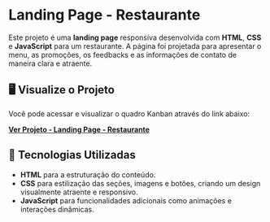 # Landing Page - Restaurante

Este projeto é uma **landing page** responsiva desenvolvida com **HTML**, **CSS** e **JavaScript** para um restaurante. A página foi projetada para apresentar o menu, as promoções, os feedbacks e as informações de contato de maneira clara e atraente.

## 🖥️ Visualize o Projeto

Você pode acessar e visualizar o quadro Kanban através do link abaixo:

[**Ver Projeto - Landing Page - Restaurante**](https://danielpegogomes.github.io/landing-page-restaurante/)

## 🚀 Tecnologias Utilizadas

- **HTML** para a estruturação do conteúdo.
- **CSS** para estilização das seções, imagens e botões, criando um design visualmente atraente e responsivo.
- **JavaScript** para funcionalidades adicionais como animações e interações dinâmicas.